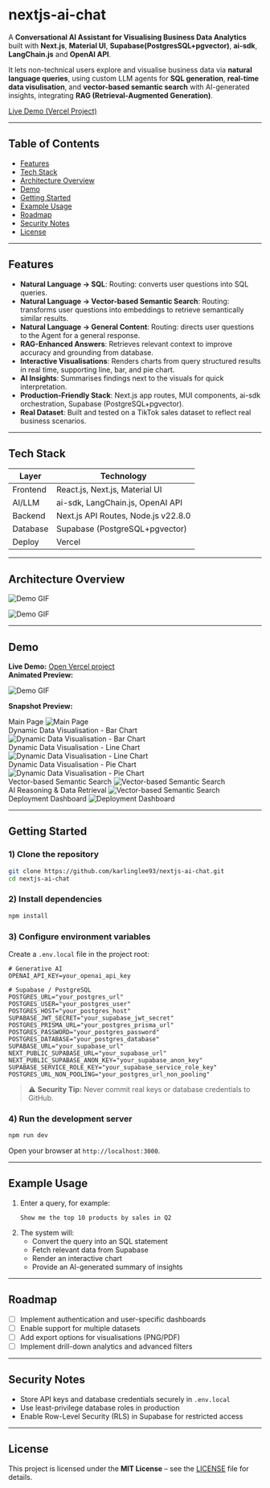 # nextjs-ai-chat

A **Conversational AI Assistant for Visualising Business Data Analytics** built with **Next.js**, **Material UI**, **Supabase(PostgresSQL+pgvector)**, **ai-sdk**, **LangChain.js** and **OpenAI API**.  

It lets non-technical users explore and visualise business data via **natural language queries**, using custom LLM agents for **SQL generation**, **real-time data visulisation**, and **vector-based semantic search** with AI-generated insights, integrating **RAG (Retrieval-Augmented Generation)**.

[Live Demo (Vercel Project)](https://nextjs-ai-chat-mu-ten.vercel.app)

---

## Table of Contents

- [Features](#features)  
- [Tech Stack](#tech-stack)  
- [Architecture Overview](#architecture-overview)  
- [Demo](#demo)  
- [Getting Started](#getting-started)  
- [Example Usage](#example-usage)  
- [Roadmap](#roadmap)  
- [Security Notes](#security-notes)  
- [License](#license)

---

## Features

- **Natural Language → SQL**: Routing: converts user questions into SQL queries.
- **Natural Language → Vector-based Semantic Search**: Routing: transforms user questions into embeddings to retrieve semantically similar results.
- **Natural Language → General Content**: Routing: directs user questions to the Agent for a general response.
- **RAG-Enhanced Answers**: Retrieves relevant context to improve accuracy and grounding from database.  
- **Interactive Visualisations**: Renders charts from query structured results in real time, supporting line, bar, and pie chart.  
- **AI Insights**: Summarises findings next to the visuals for quick interpretation.  
- **Production-Friendly Stack**: Next.js app routes, MUI components, ai-sdk orchestration, Supabase (PostgreSQL+pgvector).  
- **Real Dataset**: Built and tested on a TikTok sales dataset to reflect real business scenarios.

---

## Tech Stack

| Layer      | Technology |
|-----------|------------|
| Frontend  | React.js, Next.js, Material UI |
| AI/LLM    | ai-sdk, LangChain.js, OpenAI API |
| Backend   | Next.js API Routes, Node.js v22.8.0 |
| Database  | Supabase (PostgreSQL+pgvector) |
| Deploy    | Vercel |

---

## Architecture Overview

![Demo GIF](public/architecture_design.png)

![Demo GIF](public/agent_design.png)

---

## Demo

**Live Demo:** [Open Vercel project](https://nextjs-ai-chat-mu-ten.vercel.app)  
**Animated Preview:**

![Demo GIF](public/demo.gif)

**Snapshot Preview:**

Main Page ![Main Page](public/main_page.png)  
Dynamic Data Visualisation - Bar Chart ![Dynamic Data Visualisation - Bar Chart](public/bar_chart.png)  
Dynamic Data Visualisation - Line Chart ![Dynamic Data Visualisation - Line Chart](public/line_chart.png)  
Dynamic Data Visualisation - Pie Chart ![Dynamic Data Visualisation - Pie Chart](public/pie_chart.png)  
Vector-based Semantic Search ![Vector-based Semantic Search](public/semantic_search.png)  
AI Reasoning & Data Retrieval ![Vector-based Semantic Search](public/as_reasoning.png)  
Deployment Dashboard ![Deployment Dashboard](public/deployment_dashboard.png)  

---

## Getting Started

### 1) Clone the repository

```bash
git clone https://github.com/karlinglee93/nextjs-ai-chat.git
cd nextjs-ai-chat
```

### 2) Install dependencies

```bash
npm install
```

### 3) Configure environment variables

Create a `.env.local` file in the project root:

```env
# Generative AI
OPENAI_API_KEY=your_openai_api_key

# Supabase / PostgreSQL
POSTGRES_URL="your_postgres_url"
POSTGRES_USER="your_postgres_user"
POSTGRES_HOST="your_postgres_host"
SUPABASE_JWT_SECRET="your_supabase_jwt_secret"
POSTGRES_PRISMA_URL="your_postgres_prisma_url"
POSTGRES_PASSWORD="your_postgres_password"
POSTGRES_DATABASE="your_postgres_database"
SUPABASE_URL="your_supabase_url"
NEXT_PUBLIC_SUPABASE_URL="your_supabase_url"
NEXT_PUBLIC_SUPABASE_ANON_KEY="your_supabase_anon_key"
SUPABASE_SERVICE_ROLE_KEY="your_supabase_service_role_key"
POSTGRES_URL_NON_POOLING="your_postgres_url_non_pooling"
```

> ⚠ **Security Tip:** Never commit real keys or database credentials to GitHub.

### 4) Run the development server

```bash
npm run dev
```

Open your browser at `http://localhost:3000`.

---

## Example Usage

1. Enter a query, for example:
   ```
   Show me the top 10 products by sales in Q2
   ```
2. The system will:
   - Convert the query into an SQL statement  
   - Fetch relevant data from Supabase  
   - Render an interactive chart  
   - Provide an AI-generated summary of insights

---

## Roadmap

- [ ] Implement authentication and user-specific dashboards  
- [ ] Enable support for multiple datasets  
- [ ] Add export options for visualisations (PNG/PDF)  
- [ ] Implement drill-down analytics and advanced filters  

---

## Security Notes

- Store API keys and database credentials securely in `.env.local`  
- Use least-privilege database roles in production  
- Enable Row-Level Security (RLS) in Supabase for restricted access  

---

## License

This project is licensed under the **MIT License** – see the [LICENSE](LICENSE) file for details.
